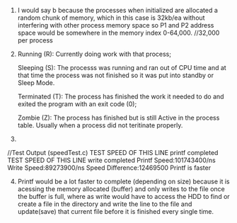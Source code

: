 1. I would say b because the processes when initialized are allocated a random chunk of memory, which in this case is 32kb/ea without interfering with other process memory space so P1 and P2 address space would be somewhere in the memory index 0-64,000. //32,000 per process


2.  Running (R): Currently doing work with that process;

    Sleeping (S): The processs was running and ran out of CPU time 
      and at that time the process was not finished so it was put 
      into standby or Sleep Mode.

    Terminated (T): The process has finished the work it needed to do 
      and exited the program with an exit code (0);

    Zombie (Z): The process has finished but is still Active in the 
      process table. Usually when a process did not teritinate properly.
3. 
  //Test Output (speedTest.c)
  TEST SPEED OF THIS LINE
  printf completed
  TEST SPEED OF THIS LINE
  write completed
  Printf Speed:101743400/ns
  Write Speed:89273900/ns
  Speed Difference:12469500
  Printf is faster

4. Printf would be a lot faster to complete (depending on size) because it is
    acessing the memory allocated (buffer) and only writes to the file once the
    buffer is full, where as write would have to access the HDD to find or create a
    file in the directory and write the line to the file and update(save) that current file before it is finished every single time.
